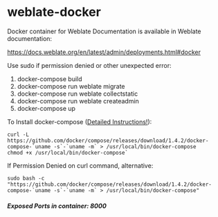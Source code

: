 # weblate-docker

Docker container for Weblate
Documentation is available in Weblate documentation:

https://docs.weblate.org/en/latest/admin/deployments.html#docker 

Use sudo if permission denied or other unexpected error:  
1. docker-compose build  
2. docker-compose run weblate migrate  
3. docker-compose run weblate collectstatic  
4. docker-compose run weblate createadmin  
5. docker-compose up

To Install docker-compose ([Detailed Instructions!](https://github.com/docker/compose/releases)):  
```
curl -L https://github.com/docker/compose/releases/download/1.4.2/docker-compose-`uname -s`-`uname -m` > /usr/local/bin/docker-compose  
chmod +x /usr/local/bin/docker-compose`   
```

If Permission Denied on curl command, alternative:  
```
sudo bash -c "https://github.com/docker/compose/releases/download/1.4.2/docker-compose-`uname -s`-`uname -m` > /usr/local/bin/docker-compose"
```

##### Exposed Ports in container: 8000